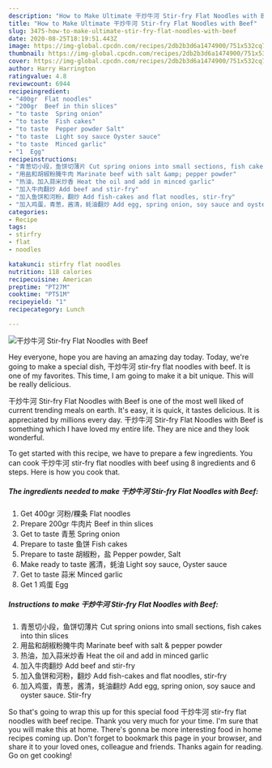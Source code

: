 ```yaml
---
description: "How to Make Ultimate 干炒牛河 Stir-fry Flat Noodles with Beef"
title: "How to Make Ultimate 干炒牛河 Stir-fry Flat Noodles with Beef"
slug: 3475-how-to-make-ultimate-stir-fry-flat-noodles-with-beef
date: 2020-08-25T18:19:51.443Z
image: https://img-global.cpcdn.com/recipes/2db2b3d6a1474900/751x532cq70/干炒牛河-stir-fry-flat-noodles-with-beef-recipe-main-photo.jpg
thumbnail: https://img-global.cpcdn.com/recipes/2db2b3d6a1474900/751x532cq70/干炒牛河-stir-fry-flat-noodles-with-beef-recipe-main-photo.jpg
cover: https://img-global.cpcdn.com/recipes/2db2b3d6a1474900/751x532cq70/干炒牛河-stir-fry-flat-noodles-with-beef-recipe-main-photo.jpg
author: Harry Harrington
ratingvalue: 4.8
reviewcount: 6944
recipeingredient:
- "400gr  Flat noodles"
- "200gr  Beef in thin slices"
- "to taste  Spring onion"
- "to taste  Fish cakes"
- "to taste  Pepper powder Salt"
- "to taste  Light soy sauce Oyster sauce"
- "to taste  Minced garlic"
- "1  Egg"
recipeinstructions:
- "青葱切小段，鱼饼切薄片 Cut spring onions into small sections, fish cakes into thin slices"
- "用盐和胡椒粉腌牛肉 Marinate beef with salt &amp; pepper powder"
- "热油，加入蒜米炒香 Heat the oil and add in minced garlic"
- "加入牛肉翻炒 Add beef and stir-fry"
- "加入鱼饼和河粉，翻炒 Add fish-cakes and flat noodles, stir-fry"
- "加入鸡蛋，青葱，酱清，蚝油翻炒 Add egg, spring onion, soy sauce and oyster sauce. Stir-fry"
categories:
- Recipe
tags:
- stirfry
- flat
- noodles

katakunci: stirfry flat noodles 
nutrition: 118 calories
recipecuisine: American
preptime: "PT27M"
cooktime: "PT51M"
recipeyield: "1"
recipecategory: Lunch

---
```



![干炒牛河 Stir-fry Flat Noodles with Beef](https://img-global.cpcdn.com/recipes/2db2b3d6a1474900/751x532cq70/干炒牛河-stir-fry-flat-noodles-with-beef-recipe-main-photo.jpg)

Hey everyone, hope you are having an amazing day today. Today, we're going to make a special dish, 干炒牛河 stir-fry flat noodles with beef. It is one of my favorites. This time, I am going to make it a bit unique. This will be really delicious.

干炒牛河 Stir-fry Flat Noodles with Beef is one of the most well liked of current trending meals on earth. It's easy, it is quick, it tastes delicious. It is appreciated by millions every day. 干炒牛河 Stir-fry Flat Noodles with Beef is something which I have loved my entire life. They are nice and they look wonderful.




To get started with this recipe, we have to prepare a few ingredients. You can cook 干炒牛河 stir-fry flat noodles with beef using 8 ingredients and 6 steps. Here is how you cook that.

<!--inarticleads1-->

##### The ingredients needed to make 干炒牛河 Stir-fry Flat Noodles with Beef:

1. Get 400gr 河粉/粿条 Flat noodles
1. Prepare 200gr 牛肉片 Beef in thin slices
1. Get to taste 青葱 Spring onion
1. Prepare to taste 鱼饼 Fish cakes
1. Prepare to taste 胡椒粉，盐 Pepper powder, Salt
1. Make ready to taste 酱清，蚝油 Light soy sauce, Oyster sauce
1. Get to taste 蒜米 Minced garlic
1. Get 1 鸡蛋 Egg




<!--inarticleads2-->

##### Instructions to make 干炒牛河 Stir-fry Flat Noodles with Beef:

1. 青葱切小段，鱼饼切薄片 Cut spring onions into small sections, fish cakes into thin slices
1. 用盐和胡椒粉腌牛肉 Marinate beef with salt &amp; pepper powder
1. 热油，加入蒜米炒香 Heat the oil and add in minced garlic
1. 加入牛肉翻炒 Add beef and stir-fry
1. 加入鱼饼和河粉，翻炒 Add fish-cakes and flat noodles, stir-fry
1. 加入鸡蛋，青葱，酱清，蚝油翻炒 Add egg, spring onion, soy sauce and oyster sauce. Stir-fry




So that's going to wrap this up for this special food 干炒牛河 stir-fry flat noodles with beef recipe. Thank you very much for your time. I'm sure that you will make this at home. There's gonna be more interesting food in home recipes coming up. Don't forget to bookmark this page in your browser, and share it to your loved ones, colleague and friends. Thanks again for reading. Go on get cooking!

